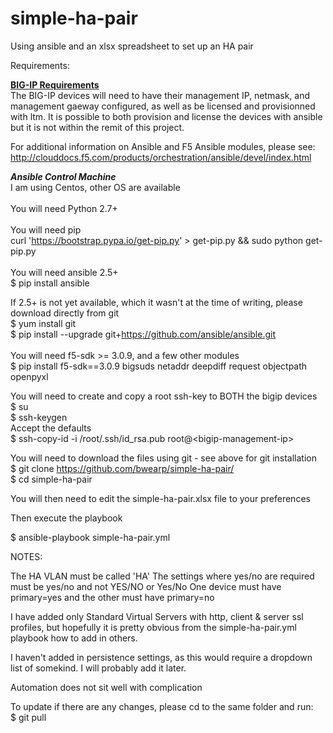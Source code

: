 # simple-ha-pair
Using ansible and an xlsx spreadsheet to set up an HA pair

Requirements:<br>

<span style="text-decoration: underline;"><b>BIG-IP Requirements</b></span><br>
The BIG-IP devices will need to have their management IP, netmask, and management gaeway configured, as well as be licensed and provisionned with ltm. It is possible to both provision and license the devices with ansible but it is not within the remit of this project.

For additional information on Ansible and F5 Ansible modules, please see:
http://clouddocs.f5.com/products/orchestration/ansible/devel/index.html


<em><b>Ansible Control Machine</b></em>
<br>I am using Centos, other OS are available<br><br>
You will need Python 2.7+<br><br>
You will need pip<br>
curl 'https://bootstrap.pypa.io/get-pip.py' > get-pip.py && sudo python get-pip.py
<br><br>
You will need ansible 2.5+ <br> 
$ pip install ansible <br>

If 2.5+ is not yet available, which it wasn't at the time of writing,  please download directly from git <br>
$ yum install git <br>
$ pip install --upgrade git+https://github.com/ansible/ansible.git<br>
<br>
You will need f5-sdk >= 3.0.9, and a few other modules
<br>
$ pip install f5-sdk==3.0.9 bigsuds netaddr deepdiff request objectpath openpyxl

You will need to create and copy a root ssh-key to BOTH the bigip devices<br>
$ su<br>
$ ssh-keygen <br>
Accept the defaults<br>
$ ssh-copy-id -i /root/.ssh/id_rsa.pub root@\<bigip-management-ip\><br>

You will need to download the files using git - see above for git installation<br>
$ git clone https://github.com/bwearp/simple-ha-pair/ <br>
$ cd simple-ha-pair <br>

You will then need to edit the simple-ha-pair.xlsx file to your preferences

Then execute the playbook

$ ansible-playbook simple-ha-pair.yml

NOTES:

The HA VLAN must be called 'HA'
The settings where yes/no are required must be yes/no and not YES/NO or Yes/No
One device must have primary=yes and the other must have primary=no

I have added only Standard Virtual Servers with http, client & server ssl profiles, but hopefully it is pretty obvious from the simple-ha-pair.yml playbook how to add in others.

I haven't added in persistence settings, as this would require a dropdown list of somekind. I will probably add it later.

Automation does not sit well with complication

To update if there are any changes, please cd to the same folder and run:<br>
$ git pull


